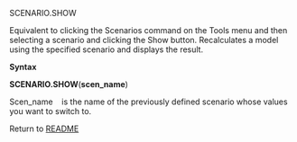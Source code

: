 SCENARIO.SHOW

Equivalent to clicking the Scenarios command on the Tools menu and then
selecting a scenario and clicking the Show button. Recalculates a model
using the specified scenario and displays the result.

**Syntax**

**SCENARIO.SHOW**(**scen\_name**)

Scen\_name    is the name of the previously defined scenario whose
values you want to switch to.



Return to [README](README.md)

